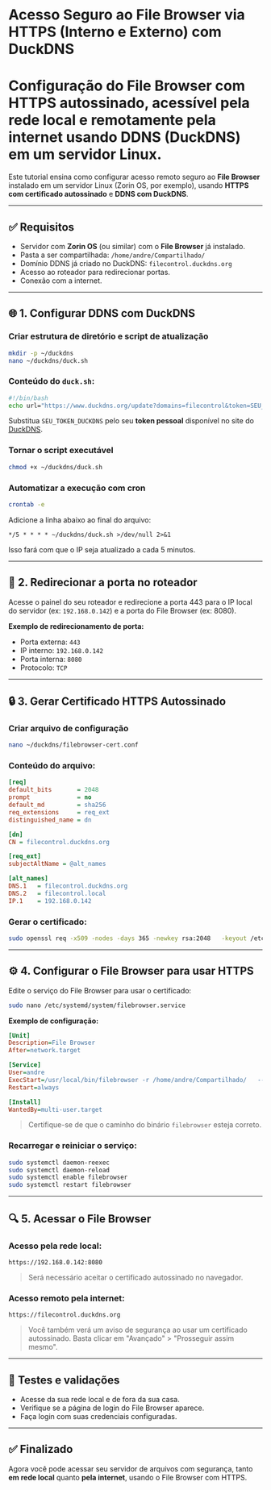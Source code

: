 # Acesso Seguro ao File Browser via HTTPS (Interno e Externo) com DuckDNS

# Configuração do File Browser com HTTPS autossinado, acessível pela rede local e remotamente pela internet usando DDNS (DuckDNS) em um servidor Linux.

Este tutorial ensina como configurar acesso remoto seguro ao **File Browser** instalado em um servidor Linux (Zorin OS, por exemplo), usando **HTTPS com certificado autossinado** e **DDNS com DuckDNS**.



---

## ✅ Requisitos

- Servidor com **Zorin OS** (ou similar) com o **File Browser** já instalado.
- Pasta a ser compartilhada: `/home/andre/Compartilhado/`
- Domínio DDNS já criado no DuckDNS: `filecontrol.duckdns.org`
- Acesso ao roteador para redirecionar portas.
- Conexão com a internet.

---

## 🌐 1. Configurar DDNS com DuckDNS

### Criar estrutura de diretório e script de atualização

```bash
mkdir -p ~/duckdns
nano ~/duckdns/duck.sh
```

### Conteúdo do `duck.sh`:

```bash
#!/bin/bash
echo url="https://www.duckdns.org/update?domains=filecontrol&token=SEU_TOKEN_DUCKDNS&ip=" | curl -k -o ~/duckdns/duck.log -K -
```

Substitua `SEU_TOKEN_DUCKDNS` pelo seu **token pessoal** disponível no site do [DuckDNS](https://www.duckdns.org).

### Tornar o script executável

```bash
chmod +x ~/duckdns/duck.sh
```

### Automatizar a execução com cron

```bash
crontab -e
```

Adicione a linha abaixo ao final do arquivo:

```cron
*/5 * * * * ~/duckdns/duck.sh >/dev/null 2>&1
```

Isso fará com que o IP seja atualizado a cada 5 minutos.

---

## 🔁 2. Redirecionar a porta no roteador

Acesse o painel do seu roteador e redirecione a porta 443 para o IP local do servidor (ex: `192.168.0.142`) e a porta do File Browser (ex: 8080).

**Exemplo de redirecionamento de porta:**
- Porta externa: `443`
- IP interno: `192.168.0.142`
- Porta interna: `8080`
- Protocolo: `TCP`

---

## 🔒 3. Gerar Certificado HTTPS Autossinado

### Criar arquivo de configuração

```bash
nano ~/duckdns/filebrowser-cert.conf
```

### Conteúdo do arquivo:

```ini
[req]
default_bits       = 2048
prompt             = no
default_md         = sha256
req_extensions     = req_ext
distinguished_name = dn

[dn]
CN = filecontrol.duckdns.org

[req_ext]
subjectAltName = @alt_names

[alt_names]
DNS.1   = filecontrol.duckdns.org
DNS.2   = filecontrol.local
IP.1    = 192.168.0.142
```

### Gerar o certificado:

```bash
sudo openssl req -x509 -nodes -days 365 -newkey rsa:2048   -keyout /etc/ssl/private/filebrowser.key   -out /etc/ssl/certs/filebrowser.crt   -config ~/duckdns/filebrowser-cert.conf
```

---

## ⚙️ 4. Configurar o File Browser para usar HTTPS

Edite o serviço do File Browser para usar o certificado:

```bash
sudo nano /etc/systemd/system/filebrowser.service
```

**Exemplo de configuração:**

```ini
[Unit]
Description=File Browser
After=network.target

[Service]
User=andre
ExecStart=/usr/local/bin/filebrowser -r /home/andre/Compartilhado/   --address 0.0.0.0 --port 8080   --cert /etc/ssl/certs/filebrowser.crt   --key /etc/ssl/private/filebrowser.key
Restart=always

[Install]
WantedBy=multi-user.target
```

> Certifique-se de que o caminho do binário `filebrowser` esteja correto.

### Recarregar e reiniciar o serviço:

```bash
sudo systemctl daemon-reexec
sudo systemctl daemon-reload
sudo systemctl enable filebrowser
sudo systemctl restart filebrowser
```

---

## 🔍 5. Acessar o File Browser

### Acesso pela rede local:

```
https://192.168.0.142:8080
```

> Será necessário aceitar o certificado autossinado no navegador.

### Acesso remoto pela internet:

```
https://filecontrol.duckdns.org
```

> Você também verá um aviso de segurança ao usar um certificado autossinado. Basta clicar em "Avançado" > "Prosseguir assim mesmo".

---

## 🧪 Testes e validações

- Acesse da sua rede local e de fora da sua casa.
- Verifique se a página de login do File Browser aparece.
- Faça login com suas credenciais configuradas.

---

## ✅ Finalizado

Agora você pode acessar seu servidor de arquivos com segurança, tanto **em rede local** quanto **pela internet**, usando o File Browser com HTTPS.
